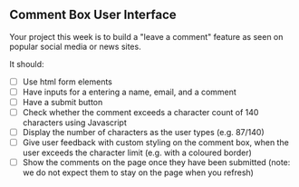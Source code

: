 ## Comment Box User Interface

Your project this week is to build a "leave a comment" feature as seen on popular social media or news sites.

It should:

- [ ] Use html form elements
- [ ] Have inputs for a entering a name, email, and a comment
- [ ] Have a submit button
- [ ] Check whether the comment exceeds a character count of 140 characters using Javascript
- [ ] Display the number of characters as the user types (e.g. 87/140)
- [ ] Give user feedback with custom styling on the comment box, when the user exceeds the character limit (e.g. with a coloured border)
- [ ] Show the comments on the page once they have been submitted (note: we do not expect them to stay on the page when you refresh)
